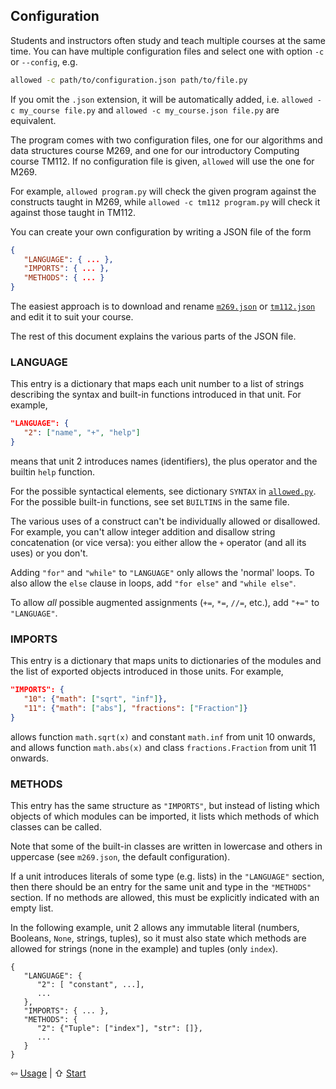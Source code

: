 ## Configuration

Students and instructors often study and teach multiple courses at the same time.
You can have multiple configuration files and select one with
option `-c` or `--config`, e.g.
```bash
allowed -c path/to/configuration.json path/to/file.py
```
If you omit the `.json` extension, it will be automatically added, i.e.
`allowed -c my_course file.py` and `allowed -c my_course.json file.py`
are equivalent.

The program comes with two configuration files,
one for our algorithms and data structures course M269,
and one for our introductory Computing course TM112.
If no configuration file is given, `allowed` will use the one for M269.

For example, `allowed program.py` will check the given program against the constructs
taught in M269, while `allowed -c tm112 program.py` will check it against those
taught in TM112.

You can create your own configuration by writing a JSON file of the form
```json
{
   "LANGUAGE": { ... },
   "IMPORTS": { ... },
   "METHODS": { ... }
}
```
The easiest approach is to download and rename
[`m269.json`](https://raw.githubusercontent.com/dsa-ou/allowed/main/allowed/m269.json) or
[`tm112.json`](https://raw.githubusercontent.com/dsa-ou/allowed/main/allowed/tm112.json)
and edit it to suit your course.

The rest of this document explains the various parts of the JSON file.

### LANGUAGE
This entry is a dictionary that maps each unit number to
a list of strings describing the syntax and built-in functions introduced in that unit. For example,
```json
"LANGUAGE": {
   "2": ["name", "+", "help"]
}
```
means that unit 2 introduces names (identifiers), the plus operator and the builtin `help` function.

For the possible syntactical elements, see dictionary `SYNTAX` in
[`allowed.py`](https://github.com/dsa-ou/allowed/blob/main/allowed/allowed.py).
For the possible built-in functions, see set `BUILTINS` in the same file.

The various uses of a construct can't be individually allowed or disallowed.
For example, you can't allow integer addition
and disallow string concatenation (or vice versa): you either allow
the `+` operator (and all its uses) or you don't.

Adding `"for"` and `"while"` to `"LANGUAGE"` only allows the 'normal' loops.
To also allow the `else` clause in loops, add `"for else"` and `"while else"`.

To allow _all_ possible augmented assignments (`+=`, `*=`, `//=`, etc.), add `"+="` to `"LANGUAGE"`.

### IMPORTS
This entry is a dictionary that maps units to dictionaries of
the modules and the list of exported objects introduced in those units. For example,
```json
"IMPORTS": {
   "10": {"math": ["sqrt", "inf"]},
   "11": {"math": ["abs"], "fractions": ["Fraction"]}
}
```
allows function `math.sqrt(x)` and constant `math.inf` from unit 10 onwards, and
allows function `math.abs(x)` and class `fractions.Fraction` from unit 11 onwards.

### METHODS
This entry has the same structure as `"IMPORTS"`, but instead of listing
which objects of which modules can be imported,
it lists which methods of which classes can be called.

Note that some of the built-in classes are written in lowercase and
others in uppercase (see `m269.json`, the default configuration).

If a unit introduces literals of some type (e.g. lists) in the `"LANGUAGE"` section,
then there should be an entry for the same unit and type in the `"METHODS"` section.
If no methods are allowed, this must be explicitly indicated with an empty list.

In the following example, unit 2 allows any immutable literal
(numbers, Booleans, `None`, strings, tuples), so it must also state
which methods are allowed for strings (none in the example) and tuples (only `index`).
```
{
   "LANGUAGE": {
      "2": [ "constant", ...],
      ...
   },
   "IMPORTS": { ... },
   "METHODS": {
      "2": {"Tuple": ["index"], "str": []},
      ...
   }
}
```

⇦ [Usage](usage.md) | ⇧ [Start](../README.md)